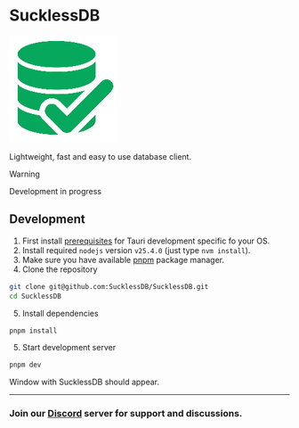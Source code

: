 # SucklessDB

![img](./public/web-app-manifest-192x192.png)

Lightweight, fast and easy to use database client.

> [!WARNING]  
> Development in progress

## Development

1. First install [prerequisites](https://v2.tauri.app/start/prerequisites/) for Tauri development specific fo your OS.
2. Install required `nodejs` version `v25.4.0` (just type `nvm install`).
3. Make sure you have available [pnpm](https://pnpm.io/installation) package manager.
4. Clone the repository

```bash
git clone git@github.com:SucklessDB/SucklessDB.git
cd SucklessDB
```

5. Install dependencies

```bash
pnpm install
```

5. Start development server

```bash
pnpm dev
```

Window with SucklessDB should appear.

---

### Join our [Discord](https://discord.gg/ygS6SGMC) server for support and discussions.
